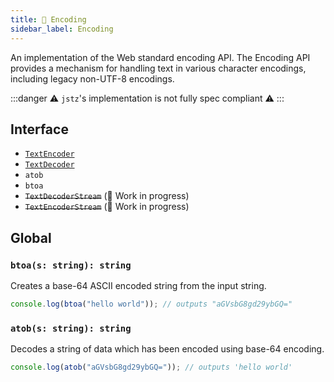 ```yaml
---
title: 🔣 Encoding
sidebar_label: Encoding
---
```


An implementation of the Web standard encoding API.
The Encoding API provides a mechanism for handling text in various character encodings, including legacy non-UTF-8 encodings.

:::danger
⚠️ `jstz`'s implementation is not fully spec compliant ⚠️
:::

## Interface

- [`TextEncoder`](./text_encoder.md)
- [`TextDecoder`](./text_decoder.md)
- `atob`
- `btoa`
- ~~`TextDecoderStream`~~ (🔨 Work in progress)
- ~~`TextEncoderStream`~~ (🔨 Work in progress)

## Global

### `btoa(s: string): string`

Creates a base-64 ASCII encoded string from the input string.

```js
console.log(btoa("hello world")); // outputs "aGVsbG8gd29ybGQ="
```

### `atob(s: string): string`

Decodes a string of data which has been encoded using base-64 encoding.

```js
console.log(atob("aGVsbG8gd29ybGQ=")); // outputs 'hello world'
```
